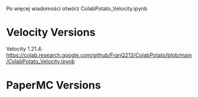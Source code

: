Po więcej wiadomości otwórz  ColabPotato_Velocity.ipynb


# Velocity Versions
Velocity 1.21.4: https://colab.research.google.com/github/FranQ213/ColabPotato/blob/main/ColabPotato_Velocity.ipynb


# PaperMC Versions



